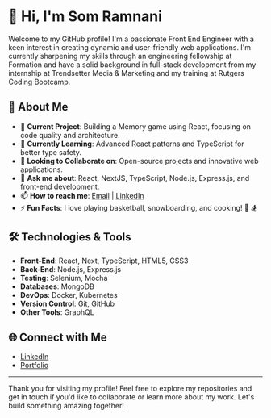 # 👋 Hi, I'm Som Ramnani

Welcome to my GitHub profile! I'm a passionate Front End Engineer with a keen interest in creating dynamic and user-friendly web applications. I'm currently sharpening my skills through an engineering fellowship at Formation and have a solid background in full-stack development from my internship at Trendsetter Media & Marketing and my training at Rutgers Coding Bootcamp.

## 🚀 About Me

- 🔭 **Current Project**: Building a Memory game using React, focusing on code quality and architecture.
- 🌱 **Currently Learning**: Advanced React patterns and TypeScript for better type safety.
- 👯 **Looking to Collaborate on**: Open-source projects and innovative web applications.
- 💬 **Ask me about**: React, NextJS, TypeScript, Node.js, Express.js, and front-end development.
- 📫 **How to reach me**: [Email](mailto:som.ramnani@gmail.com) | [LinkedIn](https://www.linkedin.com/in/som-ramnani-b1990b14b/)
- ⚡ **Fun Facts**: I love playing basketball, snowboarding, and cooking! :basketball: :snowboarder:

## 🛠️ Technologies & Tools

- **Front-End**: React, Next, TypeScript, HTML5, CSS3
- **Back-End**: Node.js, Express.js
- **Testing**: Selenium, Mocha
- **Databases**: MongoDB
- **DevOps**: Docker, Kubernetes
- **Version Control**: Git, GitHub
- **Other Tools**: GraphQL
<!--Text
## 📝 Recent Projects

### Memory Game
A React-based memory game with a focus on code quality and architecture. The game provides an engaging user experience and is a great example of my proficiency in React and component-based design.

### SHI Website QA Project
A QA automation project using Selenium, JavaScript, and Mocha. This project involved automating website testing to check for bugs and validate inputs, showcasing my problem-solving abilities and technical skills.

## 📈 GitHub Stats

![Som's GitHub stats](https://github-readme-stats.vercel.app/api?username=your-github-username&show_icons=true&theme=radical)

## 🌟 Featured Repositories

- [Memory Game](https://github.com/your-github-username/memory-game)
- [SHI Website QA Project](https://github.com/your-github-username/shi-website-qa)

## 🏆 Achievements

- Completed an internship as a Software Engineer at Trendsetter Media & Marketing.
- Currently training in the engineering fellowship at Formation.
- Graduated from the Rutgers Coding Bootcamp with a strong foundation in full-stack development.

## 📚 Education

- **Rutgers Coding Bootcamp**: Comprehensive training in full-stack web development.

-->

## 🌐 Connect with Me

- [LinkedIn](https://www.linkedin.com/in/som-ramnani-b1990b14b/)
- [Portfolio](https://somramnani.com/)

---

Thank you for visiting my profile! Feel free to explore my repositories and get in touch if you'd like to collaborate or learn more about my work. Let's build something amazing together!

